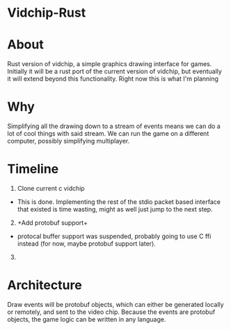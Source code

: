 Vidchip-Rust
============

# About

Rust version of vidchip, a simple graphics drawing interface for
games. Initially it will be a rust port of the current version of
vidchip, but eventually it will extend beyond this
functionality. Right now this is what I'm planning

# Why

Simplifying all the drawing down to a stream of events means we can do
a lot of cool things with said stream. We can run the game on a
different computer, possibly simplifying multiplayer.

# Timeline

1. Clone current c vidchip
 - This is done. Implementing the rest of the stdio packet based
   interface that existed is time wasting, might as well just jump to
   the next step.
2. +Add protobuf support+
 - protocal buffer support was suspended, probably going to use C ffi
   instead (for now, maybe protobuf support later).
3. 

# Architecture

Draw events will be protobuf objects, which can either be generated
locally or remotely, and sent to the video chip. Because the events
are protobuf objects, the game logic can be written in any language.
